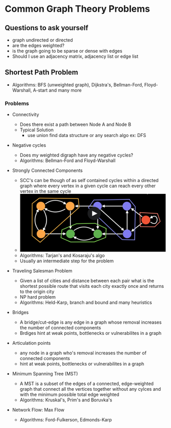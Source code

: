 # Common Graph Theory Problems

## Questions to ask yourself 

- graph undirected or directed 
- are the edges weighted? 
- is the graph going to be sparse or dense with edges
- Should I use an adjacency matrix, adjacency list or edge list 

## Shortest Path Problem 

- Algorithms: BFS (unweighted graph), Dijkstra's, Bellman-Ford, Floyd-Warshall, A-start and many more 

### Problems 

- Connectivity 
  - Does there exist a path between Node A and Node B 
  - Typical Solution
    - use union find data structure or any search algo ex: DFS 

- Negative cycles 
  - Does my weighted digraph have any negative cycles? 
  - Algorithms: Bellman-Ford and Floyd-Warshall

- Strongly Connected Components 
  - SCC's can be though of as self contained cycles within a directed graph where every vertex in a given cycle can reach every other 
  vertex in the same cycle 
  - ![](img/2022-01-04-14-27-16.png)
  - Algorithms: Tarjan's and Kosaraju's algo 
  - Usually an intermediate step for the problem 

- Traveling Salesman Problem 
  - Given a list of cities and distance between each pair what is the shortest possible route that visits each city exactly once
  and returns to the origin city 
  - NP hard problem 
  - Algorithms: Held-Karp, branch and bound and many heuristics 

- Bridges 
  - A bridge/cut-edge is any edge in a graph whose removal increases the number of connected components 
  - Brdiges hint at weak points, bottlenecks or vulnerabilites in a graph

- Articulation points
  - any node in a graph who's removal increases the number of connected components
  - hint at weak points, bottlenecks or vulnerabilites in a graph

- Minimum Spanning Tree (MST)
  - A MST is a subset of the edges of a connected, edge-weighted graph that connect all the vertices together without any cylces and 
  with the minimum possible total edge weighted
  - Algorithms: Kruskal's, Prim's and Boruvka's 

- Network Flow: Max Flow 
  - Algorithms: Ford-Fulkerson, Edmonds-Karp
